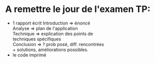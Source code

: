 # A remettre le jour de l'examen TP:
- 1 rapport écrit
        Introduction    => énoncé      
        Analyse         => plan de l'application       
        Technique       => explication des points de         
                           techniques spécifiques        
        Conclusion      => ? prob posé, diff. rencontrées           
                           + solutions, améliorations possibles.         
- le code imprimé
